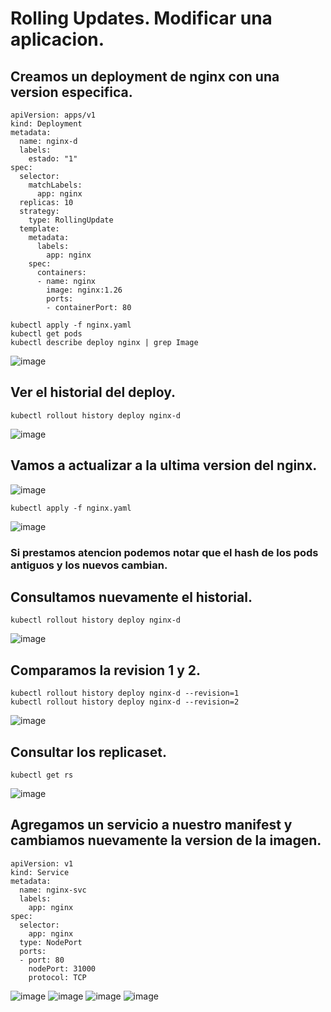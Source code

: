 # Rolling Updates. Modificar una aplicacion.
## Creamos un deployment de nginx con una version especifica.
```
apiVersion: apps/v1
kind: Deployment
metadata:
  name: nginx-d
  labels:
    estado: "1"
spec:
  selector:
    matchLabels:
      app: nginx
  replicas: 10
  strategy:
    type: RollingUpdate
  template:
    metadata:
      labels:
        app: nginx
    spec:
      containers:
      - name: nginx
        image: nginx:1.26
        ports:
        - containerPort: 80
```
```
kubectl apply -f nginx.yaml
kubectl get pods
kubectl describe deploy nginx | grep Image
```
![image](https://github.com/user-attachments/assets/ac128acc-36ec-4c19-b8fc-fbdee2be6685)

## Ver el historial del deploy.
```
kubectl rollout history deploy nginx-d
```
![image](https://github.com/user-attachments/assets/c470e88e-3aed-49a7-b325-c3c8ad7d4b11)

## Vamos a actualizar a la ultima version del nginx.
![image](https://github.com/user-attachments/assets/b4e7e1e2-2952-414b-b2d0-12c4d73ab896)

```
kubectl apply -f nginx.yaml
```
![image](https://github.com/user-attachments/assets/d291f894-b554-4615-9155-aeeb8d484290)
### Si prestamos atencion podemos notar que el hash de los pods antiguos y los nuevos cambian.

## Consultamos nuevamente el historial.
```
kubectl rollout history deploy nginx-d
```
![image](https://github.com/user-attachments/assets/c805c797-1abb-4fec-b29f-94b0d90ee540)

## Comparamos la revision 1 y 2.
```
kubectl rollout history deploy nginx-d --revision=1
kubectl rollout history deploy nginx-d --revision=2
```
![image](https://github.com/user-attachments/assets/7c8d5a5c-19ec-492d-9e7f-1d1a9179ce89)

## Consultar los replicaset.
```
kubectl get rs
```
![image](https://github.com/user-attachments/assets/b85cf684-8c6c-4355-9a50-9b4bf0ed21c2)

## Agregamos un servicio a nuestro manifest y cambiamos nuevamente la version de la imagen.
```
apiVersion: v1
kind: Service
metadata:
  name: nginx-svc
  labels:
    app: nginx
spec:
  selector:
    app: nginx
  type: NodePort
  ports:
  - port: 80
    nodePort: 31000
    protocol: TCP
```
![image](https://github.com/user-attachments/assets/f1854df7-4a6d-47ec-b25b-efbe8bd0b5d0)
![image](https://github.com/user-attachments/assets/07730068-58ad-44de-8713-eb81efa331c9)
![image](https://github.com/user-attachments/assets/0791d266-5527-49dd-9fcc-16be10ebde10)
![image](https://github.com/user-attachments/assets/cb782551-394a-4ae3-ac3a-3da4b670542e)
